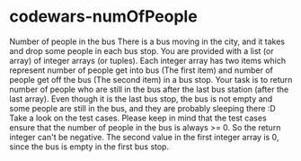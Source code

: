 # codewars-numOfPeople
Number of people in the bus There is a bus moving in the city, and it takes and drop some people in each bus stop.  You are provided with a list (or array) of integer arrays (or tuples). Each integer array has two items which represent number of people get into bus (The first item) and number of people get off the bus (The second item) in a bus stop.  Your task is to return number of people who are still in the bus after the last bus station (after the last array). Even though it is the last bus stop, the bus is not empty and some people are still in the bus, and they are probably sleeping there :D  Take a look on the test cases.  Please keep in mind that the test cases ensure that the number of people in the bus is always >= 0. So the return integer can't be negative.  The second value in the first integer array is 0, since the bus is empty in the first bus stop.
